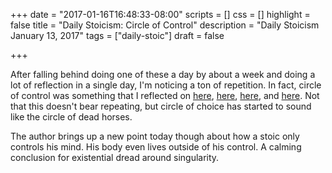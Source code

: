 +++
date = "2017-01-16T16:48:33-08:00"
scripts = []
css = []
highlight = false
title = "Daily Stoicism: Circle of Control"
description = "Daily Stoicism January 13, 2017"
tags = ["daily-stoic"]
draft = false

+++

After falling behind doing one of these a day by about a week and doing a lot of reflection in a single day, I'm noticing a ton of repetition. In fact, circle of control was something that I reflected on [here](../control-and-choice/), [here](../if-you-want-to-be-steady/), [here](if-you-want-to-be-unsteady/), and [here](../what-we-control-what-we-dont/). Not that this doesn't bear repeating, but circle of choice has started to sound like the circle of dead horses.

The author brings up a new point today though about how a stoic only controls his mind. His body even lives outside of his control. A calming conclusion for existential dread around singularity.
